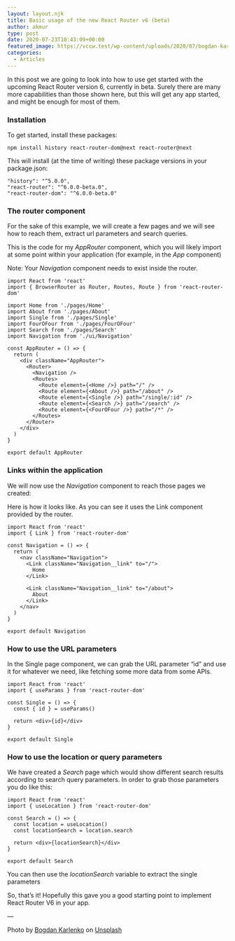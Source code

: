 ```yaml
---
layout: layout.njk
title: Basic usage of the new React Router v6 (beta)
author: akmur
type: post
date: 2020-07-23T10:43:09+00:00
featured_image: https://vccw.test/wp-content/uploads/2020/07/bogdan-karlenko-36b7JBzhfF4-unsplash-scaled-e1595501218479.jpg
categories:
  - Articles
---
```


In this post we are going to look into how to use get started with the upcoming React Router version 6, currently in beta. Surely there are many more capabilities than those shown here, but this will get any app started, and might be enough for most of them.

### Installation

To get started, install these packages:

<pre><code class="language-javascript">npm install history react-router-dom@next react-router@next</code></pre>

This will install (at the time of writing) these package versions in your package.json:

<pre><code class="language-">"history": "^5.0.0",
"react-router": "^6.0.0-beta.0",
"react-router-dom": "^6.0.0-beta.0"</code></pre>

### The router component

For the sake of this example, we will create a few pages and we will see how to reach them, extract url parameters and search queries.

This is the code for my _AppRouter_ component, which you will likely import at some point within your application (for example, in the _App_ component)

Note: Your _Navigation_ component needs to exist inside the router.

<pre><code class="language-javascript">import React from 'react'
import { BrowserRouter as Router, Routes, Route } from 'react-router-dom'

import Home from './pages/Home'
import About from './pages/About'
import Single from './pages/Single'
import FourOFour from './pages/FourOFour'
import Search from './pages/Search'
import Navigation from './ui/Navigation'

const AppRouter = () =&gt; {
  return (
    &lt;div className="AppRouter"&gt;
      &lt;Router&gt;
        &lt;Navigation /&gt;
        &lt;Routes&gt;
          &lt;Route element={&lt;Home /&gt;} path="/" /&gt;
          &lt;Route element={&lt;About /&gt;} path="/about" /&gt;
          &lt;Route element={&lt;Single /&gt;} path="/single/:id" /&gt;
          &lt;Route element={&lt;Search /&gt;} path="/search" /&gt;
          &lt;Route element={&lt;FourOFour /&gt;} path="/*" /&gt;
        &lt;/Routes&gt;
      &lt;/Router&gt;
    &lt;/div&gt;
  )
}

export default AppRouter
</code></pre>

### Links within the application

We will now use the _Navigation_ component to reach those pages we created:

Here is how it looks like. As you can see it uses the Link component provided by the router.

<pre><code class="language-javascript">import React from 'react'
import { Link } from 'react-router-dom'

const Navigation = () =&gt; {
  return (
    &lt;nav className="Navigation"&gt;
      &lt;Link className="Navigation__link" to="/"&gt;
        Home
      &lt;/Link&gt;

      &lt;Link className="Navigation__link" to="/about"&gt;
        About
      &lt;/Link&gt;
    &lt;/nav&gt;
  )
}

export default Navigation
</code></pre>

### How to use the URL parameters

In the Single page component, we can grab the URL parameter &#8220;id&#8221; and use it for whatever we need, like fetching some more data from some APIs.

<pre><code class="language-javascript">import React from 'react'
import { useParams } from 'react-router-dom'

const Single = () =&gt; {
  const { id } = useParams()

  return &lt;div&gt;{id}&lt;/div&gt;
}

export default Single
</code></pre>

### How to use the location or query parameters

We have created a _Search_ page which would show different search results according to search query parameters. In order to grab those parameters you do like this:

<pre><code class="language-javascript">import React from 'react'
import { useLocation } from 'react-router-dom'

const Search = () =&gt; {
  const location = useLocation()
  const locationSearch = location.search

  return &lt;div&gt;{locationSearch}&lt;/div&gt;
}

export default Search
</code></pre>

You can then use the _locationSearch_ variable to extract the single parameters

So, that&#8217;s it! Hopefully this gave you a good starting point to implement React Router V6 in your app.

&#8212;

<span>Photo by <a href="https://unsplash.com/@bogdan_karlenko?utm_source=unsplash&utm_medium=referral&utm_content=creditCopyText">Bogdan Karlenko</a> on <a href="https://unsplash.com/s/photos/routes?utm_source=unsplash&utm_medium=referral&utm_content=creditCopyText">Unsplash</a></span>
